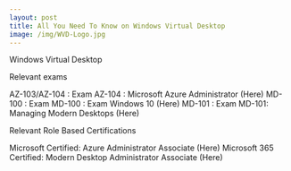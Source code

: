 ```yaml
---
layout: post
title: All You Need To Know on Windows Virtual Desktop
image: /img/WVD-Logo.jpg
---
```


Windows Virtual Desktop

Relevant exams

AZ-103/AZ-104 : Exam AZ-104 : Microsoft Azure Administrator (Here)
MD-100 : Exam MD-100 : Exam Windows 10 (Here)
MD-101 : Exam MD-101: Managing Modern Desktops (Here)

Relevant Role Based Certifications

Microsoft Certified: Azure Administrator Associate (Here)
Microsoft 365 Certified: Modern Desktop Administrator Associate (Here)
